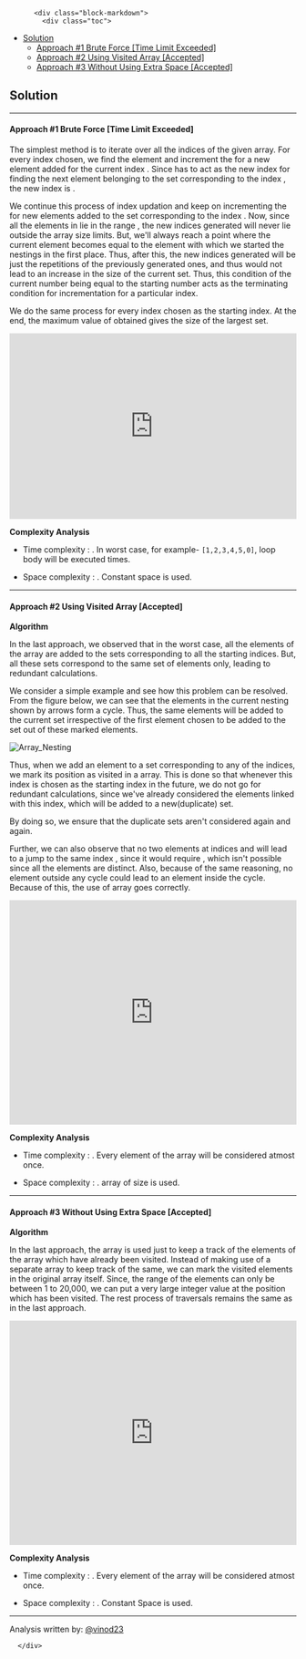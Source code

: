 <div class="article-body">
        
          <div class="block-markdown">
            <div class="toc">
<ul>
<li><a href="#solution">Solution</a><ul>
<li><a href="#approach-1-brute-force-time-limit-exceeded">Approach #1 Brute Force [Time Limit Exceeded]</a></li>
<li><a href="#approach-2-using-visited-array-accepted">Approach #2 Using Visited Array [Accepted]</a></li>
<li><a href="#approach-3-without-using-extra-space-accepted">Approach #3 Without Using Extra Space [Accepted]</a></li>
</ul>
</li>
</ul>
</div>
<h2 id="solution">Solution</h2>
<hr>
<h4 id="approach-1-brute-force-time-limit-exceeded">Approach #1 Brute Force [Time Limit Exceeded]</h4>
<p>The simplest method is to iterate over all the indices of the given <script type="math/tex; mode=display">nums</script> array. For every index <script type="math/tex; mode=display">i</script> chosen, we find the element <script type="math/tex; mode=display">nums[i]</script> and increment the <script type="math/tex; mode=display">count</script> for a new element added for the current index <script type="math/tex; mode=display">i</script>. Since <script type="math/tex; mode=display">nums[i]</script> has to act as the new index for finding the next element belonging to the set corresponding to the index <script type="math/tex; mode=display">i</script>, the new index is <script type="math/tex; mode=display">j=nums[i]</script>.</p>
<p>We continue this process of index updation and keep on incrementing the <script type="math/tex; mode=display">count</script> for new elements added to the set corresponding to the index <script type="math/tex; mode=display">i</script>. Now, since all the elements in <script type="math/tex; mode=display">nums</script> lie in the range <script type="math/tex; mode=display">(0,..., N-1)</script>, the new indices generated will never lie outside the array size limits. But, we'll always reach a point where the current element becomes equal to the element  <script type="math/tex; mode=display">nums[i]</script> with which we started the nestings in the first place. Thus, after this, the new indices generated will be just the repetitions of the previously generated ones, and thus would not lead to an increase in the size of the current set. Thus, this condition of the current number being equal to the starting number acts as the terminating condition for <script type="math/tex; mode=display">count</script> incrementation for a particular index.</p>
<p>We do the same process for every index chosen as the starting index. At the end, the maximum value of <script type="math/tex; mode=display">count</script> obtained gives the size of the largest set.</p>
<iframe src="https://leetcode.com/playground/K6QuRdnw/shared" frameborder="0" name="K6QuRdnw" width="100%" height="326"></iframe>

<p><strong>Complexity Analysis</strong></p>
<ul>
<li>
<p>Time complexity : <script type="math/tex; mode=display">O(n^2)</script>. In worst case, for example- <code>[1,2,3,4,5,0]</code>, loop body will be executed <script type="math/tex; mode=display">n^2</script> times.</p>
</li>
<li>
<p>Space complexity : <script type="math/tex; mode=display">O(1)</script>. Constant space is used.</p>
</li>
</ul>
<hr>
<h4 id="approach-2-using-visited-array-accepted">Approach #2 Using Visited Array [Accepted]</h4>
<p><strong>Algorithm</strong></p>
<p>In the last approach, we observed that in the worst case, all the elements of the <script type="math/tex; mode=display">nums</script> array are added to the sets corresponding to all the starting indices. But, all these sets correspond to the same set of elements only, leading to redundant calculations.</p>
<p>We consider a simple example and see how this problem can be resolved. From the figure below, we can see that the elements in the current nesting shown by arrows form a cycle. Thus, the same elements will be added to the current set irrespective of the first element chosen to be added to the set out of these marked elements.</p>
<p><img alt="Array_Nesting" src="../Figures/565/Array_Nesting.PNG"></p>
<p>Thus, when we add an element <script type="math/tex; mode=display">nums[j]</script> to a set corresponding to any of the indices, we mark its position as visited in a <script type="math/tex; mode=display">visited</script> array. This is done so that whenever this index is chosen as the starting index in the future, we do not go for redundant <script type="math/tex; mode=display">count</script> calculations, since we've already considered the elements linked with this index, which will be added to a new(duplicate) set.</p>
<p>By doing so, we ensure that the duplicate sets aren't considered again and again.</p>
<p>Further, we can also observe that no two elements at indices <script type="math/tex; mode=display">i</script> and <script type="math/tex; mode=display">j</script> will lead to a jump to the same index <script type="math/tex; mode=display">k</script>, since it would require <script type="math/tex; mode=display">nums[i] = nums[j] = k</script>, which isn't possible since all the elements are distinct. Also, because of the same reasoning, no element outside any cycle could lead to an element inside the cycle. Because of this, the use of <script type="math/tex; mode=display">visited</script> array goes correctly. </p>
<iframe src="https://leetcode.com/playground/XQA6FiH7/shared" frameborder="0" name="XQA6FiH7" width="100%" height="394"></iframe>

<p><strong>Complexity Analysis</strong></p>
<ul>
<li>
<p>Time complexity : <script type="math/tex; mode=display">O(n)</script>. Every element of the <script type="math/tex; mode=display">nums</script> array will be considered atmost once.</p>
</li>
<li>
<p>Space complexity : <script type="math/tex; mode=display">O(n)</script>. <script type="math/tex; mode=display">visited</script> array of size <script type="math/tex; mode=display">n</script> is used.</p>
</li>
</ul>
<hr>
<h4 id="approach-3-without-using-extra-space-accepted">Approach #3 Without Using Extra Space [Accepted]</h4>
<p><strong>Algorithm</strong></p>
<p>In the last approach, the <script type="math/tex; mode=display">visited</script> array is used just to keep a track of the elements of the array which have already been visited. Instead of making use of a separate array to keep track of the same, we can mark the visited elements in the original array <script type="math/tex; mode=display">nums</script> itself. Since, the range of the elements can only be between 1 to 20,000, we can put a very large integer value <script type="math/tex; mode=display">\text{Integer.MAX_VALUE}</script> at the position which has been visited. The rest process of traversals remains the same as in the last approach.</p>
<iframe src="https://leetcode.com/playground/7DmKnygx/shared" frameborder="0" name="7DmKnygx" width="100%" height="394"></iframe>

<p><strong>Complexity Analysis</strong></p>
<ul>
<li>
<p>Time complexity : <script type="math/tex; mode=display">O(n)</script>. Every element of the <script type="math/tex; mode=display">nums</script> array will be considered atmost once.</p>
</li>
<li>
<p>Space complexity : <script type="math/tex; mode=display">O(1)</script>. Constant Space is used.</p>
</li>
</ul>
<hr>
<p>Analysis written by: <a href="https://leetcode.com/vinod23">@vinod23</a></p>
          </div>
        
      </div>